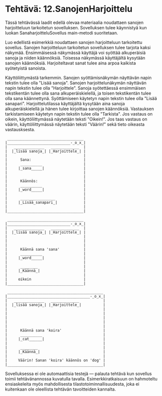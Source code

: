 # Tehtävä: 12.SanojenHarjoittelu

Tässä tehtävässä laadit edellä olevaa materiaalia noudattaen sanojen 
harjoitteluun tarkoitetun sovelluksen. Sovelluksen tulee käynnistyä 
kun luokan SanaharjoitteluSovellus main-metodi suoritetaan.

Luo edellistä esimerkkiä noudattaen sanojen harjoitteluun tarkoitettu 
sovellus. Sanojen harjoitteluun tarkoitetun sovelluksen tulee tarjota 
kaksi näkymää. Ensimmäisessä näkymässä käyttäjä voi syöttää alkuperäisiä 
sanoja ja niiden käännöksiä. Toisessa näkymässä käyttäjältä kysytään 
sanojen käännöksiä. Harjoiteltavat sanat tulee aina arpoa kaikista 
syötetyistä sanoista.

Käyttöliittymästä tarkemmin. Sanojen syöttämisnäkymän näyttävän napin 
tekstin tulee olla "Lisää sanoja". Sanojen harjoittelunäkymän näyttävän 
napin tekstin tulee olla "Harjoittele". Sanoja syötettäessä ensimmäisen 
tekstikentän tulee olla sana alkuperäiskielellä, ja toisen tekstikentän 
tulee olla sana käännettynä. Syöttämiseen käytetyn napin tekstin tulee 
olla "Lisää sanapari". Harjoittelutilassa käyttäjältä kysytään aina 
sanoja alkuperäiskielellä ja hänen tulee kirjoittaa sanojen käännöksiä. 
Vastauksen tarkistamiseen käytetyn napin tekstin tulee olla "Tarkista". 
Jos vastaus on oikein, käyttöliittymässä näytetään teksti "Oikein!". 
Jos taas vastaus on väärin, käyttöliittymässä näytetään teksti "Väärin!" 
sekä tieto oikeasta vastausksesta.

```
 ___________________________________
|_____________________________-_o_x_|
|   ______________   _____________  |
|  |_lisää sanoja_| |_Harjoittele_| |
|                                   |
|      Sana:                        |
|      __________                   |
|     |_sana_____|                  |
|                                   |
|                                   |
|      Käännös:                     |
|      __________                   |
|     |_word_____|                  |
|                                   |
|      ________________             |
|     |_Lisää_sanapari_|            |
|                                   |
|___________________________________|
```


```
 ___________________________________
|_____________________________-_o_x_|
|   ______________   _____________  |
|  |_lisää sanoja_| |_Harjoittele_| |
|                                   |
|                                   |
|                                   |
|      Käännä sana 'sana'           |
|      __________                   |
|     |_word_____|                  |
|                                   |
|      ________                     |
|     |_Käännä_|                    |
|                                   |
|     oikein                        |
|___________________________________|
```

```
 ____________________________________________
|______________________________________-_o_x_|
|   ______________   _____________           |
|  |_lisää sanoja_| |_Harjoittele_|          |
|                                            |
|                                            |
|                                            |
|                                            |
|                                            |
|      Käännä sana 'koira'                   |
|      __________                            |
|     |_cat______|                           |
|                                            |
|      ________                              |
|     |_Käännä_|                             |
|                                            |
|     Väärin! Sanan 'koira' käännös on 'dog' |
|____________________________________________|
```

Sovelluksessa ei ole automaattisia testejä — palauta tehtävä kun sovellus 
toimii tehtävänannossa kuvatulla tavalla. Esimerkkiratkaisuun on 
hahmoteltu ensiaskeleita myös mahdollisesta tilastotoiminnallisuudesta, 
joka ei kuitenkaan ole oleellista tehtävän tavoitteiden kannalta.

